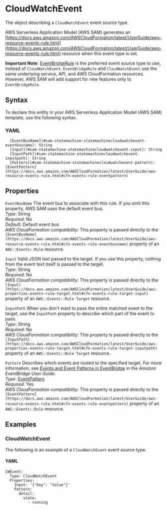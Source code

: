 # CloudWatchEvent<a name="sam-property-statemachine-statemachinecloudwatchevent"></a>

The object describing a `CloudWatchEvent` event source type\.

AWS Serverless Application Model \(AWS SAM\) generates an [https://docs.aws.amazon.com/AWSCloudFormation/latest/UserGuide/aws-resource-events-rule.html](https://docs.aws.amazon.com/AWSCloudFormation/latest/UserGuide/aws-resource-events-rule.html) resource when this event type is set\.

**Important Note**: [EventBridgeRule](sam-property-statemachine-statemachineeventbridgerule.md) is the preferred event source type to use, instead of `CloudWatchEvent`\. `EventBridgeRule` and `CloudWatchEvent` use the same underlying service, API, and AWS CloudFormation resources\. However, AWS SAM will add support for new features only to `EventBridgeRule`\.

## Syntax<a name="sam-property-statemachine-statemachinecloudwatchevent-syntax"></a>

To declare this entity in your AWS Serverless Application Model \(AWS SAM\) template, use the following syntax\.

### YAML<a name="sam-property-statemachine-statemachinecloudwatchevent-syntax.yaml"></a>

```
  [EventBusName](#sam-statemachine-statemachinecloudwatchevent-eventbusname): String
  [Input](#sam-statemachine-statemachinecloudwatchevent-input): String
  [InputPath](#sam-statemachine-statemachinecloudwatchevent-inputpath): String
  [Pattern](#sam-statemachine-statemachinecloudwatchevent-pattern): [EventPattern](https://docs.aws.amazon.com/AWSCloudFormation/latest/UserGuide/aws-resource-events-rule.html#cfn-events-rule-eventpattern)
```

## Properties<a name="sam-property-statemachine-statemachinecloudwatchevent-properties"></a>

 `EventBusName`   <a name="sam-statemachine-statemachinecloudwatchevent-eventbusname"></a>
The event bus to associate with this rule\. If you omit this property, AWS SAM uses the default event bus\.  
*Type*: String  
*Required*: No  
*Default*: Default event bus  
*AWS CloudFormation compatibility*: This property is passed directly to the `[EventBusName](https://docs.aws.amazon.com/AWSCloudFormation/latest/UserGuide/aws-resource-events-rule.html#cfn-events-rule-eventbusname)` property of an `AWS::Events::Rule` resource\.

 `Input`   <a name="sam-statemachine-statemachinecloudwatchevent-input"></a>
Valid JSON text passed to the target\. If you use this property, nothing from the event text itself is passed to the target\.  
*Type*: String  
*Required*: No  
*AWS CloudFormation compatibility*: This property is passed directly to the `[Input](https://docs.aws.amazon.com/AWSCloudFormation/latest/UserGuide/aws-properties-events-rule-target.html#cfn-events-rule-target-input)` property of an `AWS::Events::Rule Target` resource\.

 `InputPath`   <a name="sam-statemachine-statemachinecloudwatchevent-inputpath"></a>
When you don't want to pass the entire matched event to the target, use the `InputPath` property to describe which part of the event to pass\.  
*Type*: String  
*Required*: No  
*AWS CloudFormation compatibility*: This property is passed directly to the `[InputPath](https://docs.aws.amazon.com/AWSCloudFormation/latest/UserGuide/aws-properties-events-rule-target.html#cfn-events-rule-target-inputpath)` property of an `AWS::Events::Rule Target` resource\.

 `Pattern`   <a name="sam-statemachine-statemachinecloudwatchevent-pattern"></a>
Describes which events are routed to the specified target\. For more information, see [Events and Event Patterns in EventBridge](https://docs.aws.amazon.com/eventbridge/latest/userguide/eventbridge-and-event-patterns.html) in the *Amazon EventBridge User Guide*\.  
*Type*: [EventPattern](https://docs.aws.amazon.com/AWSCloudFormation/latest/UserGuide/aws-resource-events-rule.html#cfn-events-rule-eventpattern)  
*Required*: Yes  
*AWS CloudFormation compatibility*: This property is passed directly to the `[EventPattern](https://docs.aws.amazon.com/AWSCloudFormation/latest/UserGuide/aws-resource-events-rule.html#cfn-events-rule-eventpattern)` property of an `AWS::Events::Rule` resource\.

## Examples<a name="sam-property-statemachine-statemachinecloudwatchevent--examples"></a>

### CloudWatchEvent<a name="sam-property-statemachine-statemachinecloudwatchevent--examples--cloudwatchevent"></a>

The following is an example of a `CloudWatchEvent` event source type\.

#### YAML<a name="sam-property-statemachine-statemachinecloudwatchevent--examples--cloudwatchevent--yaml"></a>

```
CWEvent:
  Type: CloudWatchEvent
  Properties:
    Input: '{"Key": "Value"}'
    Pattern:
      detail:
        state:
          - running
```